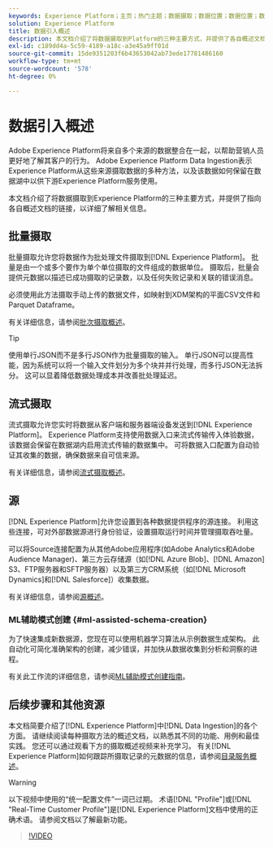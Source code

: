 ```yaml
---
keywords: Experience Platform；主页；热门主题；数据摄取；数据位置；数据位置；数据管理；数据管理；谱系；谱系；批次；批次；摄取的数据
solution: Experience Platform
title: 数据引入概述
description: 本文档介绍了将数据摄取到Platform的三种主要方式，并提供了各自概述文档的链接，以详细了解相关信息。
exl-id: c189dd4a-5c59-4189-a18c-a3e45a9ff01d
source-git-commit: 15de9351203f6b43653042ab73ede17781486160
workflow-type: tm+mt
source-wordcount: '578'
ht-degree: 0%

---
```


# 数据引入概述

Adobe Experience Platform将来自多个来源的数据整合在一起，以帮助营销人员更好地了解其客户的行为。 Adobe Experience Platform Data Ingestion表示Experience Platform从这些来源摄取数据的多种方法，以及该数据如何保留在数据湖中以供下游Experience Platform服务使用。

本文档介绍了将数据摄取到Experience Platform的三种主要方式，并提供了指向各自概述文档的链接，以详细了解相关信息。

## 批量摄取

批量摄取允许您将数据作为批处理文件摄取到[!DNL Experience Platform]。 批量是由一个或多个要作为单个单位摄取的文件组成的数据单位。 摄取后，批量会提供元数据以描述已成功摄取的记录数，以及任何失败记录和关联的错误消息。

必须使用此方法摄取手动上传的数据文件，如映射到XDM架构的平面CSV文件和Parquet Dataframe。

有关详细信息，请参阅[批次摄取概述](./batch-ingestion/overview.md)。

>[!TIP]
>
>使用单行JSON而不是多行JSON作为批量摄取的输入。 单行JSON可以提高性能，因为系统可以将一个输入文件划分为多个块并并行处理，而多行JSON无法拆分。 这可以显着降低数据处理成本并改善批处理延迟。

## 流式摄取

流式摄取允许您实时将数据从客户端和服务器端设备发送到[!DNL Experience Platform]。 Experience Platform支持使用数据入口来流式传输传入体验数据，该数据会保留在数据湖内启用流式传输的数据集中。 可将数据入口配置为自动验证其收集的数据，确保数据来自可信来源。

有关详细信息，请参阅[流式摄取概述](./streaming-ingestion/overview.md)。

## 源

[!DNL Experience Platform]允许您设置到各种数据提供程序的源连接。 利用这些连接，可对外部数据源进行身份验证，设置摄取运行时间并管理摄取吞吐量。

可以将Source连接配置为从其他Adobe应用程序(如Adobe Analytics和Adobe Audience Manager)、第三方云存储源（如[!DNL Azure Blob]、[!DNL Amazon] S3、FTP服务器和SFTP服务器）以及第三方CRM系统（如[!DNL Microsoft Dynamics]和[!DNL Salesforce]）收集数据。

有关详细信息，请参阅[源概述](../sources/home.md)。

### ML辅助模式创建 {#ml-assisted-schema-creation}

为了快速集成新数据源，您现在可以使用机器学习算法从示例数据生成架构。 此自动化可简化准确架构的创建，减少错误，并加快从数据收集到分析和洞察的进程。

有关此工作流的详细信息，请参阅[ML辅助模式创建指南](../xdm/ui/ml-assisted-schema-creation.md)。

## 后续步骤和其他资源

本文档简要介绍了[!DNL Experience Platform]中[!DNL Data Ingestion]的各个方面。 请继续阅读每种摄取方法的概述文档，以熟悉其不同的功能、用例和最佳实践。 您还可以通过观看下方的摄取概述视频来补充学习。 有关[!DNL Experience Platform]如何跟踪所摄取记录的元数据的信息，请参阅[目录服务概述](../catalog/home.md)。

>[!WARNING]
>
>以下视频中使用的“统一配置文件”一词已过期。 术语[!DNL "Profile"]或[!DNL "Real-Time Customer Profile"]是[!DNL Experience Platform]文档中使用的正确术语。 请参阅文档以了解最新功能。

>[!VIDEO](https://video.tv.adobe.com/v/27106?quality=12&learn=on)
